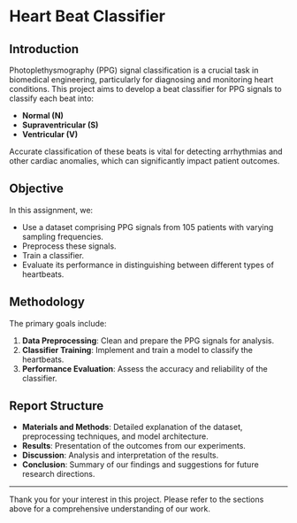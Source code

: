 # Heart Beat Classifier

## Introduction
Photoplethysmography (PPG) signal classification is a crucial task in biomedical engineering, particularly for diagnosing and monitoring heart conditions. This project aims to develop a beat classifier for PPG signals to classify each beat into:
- **Normal (N)**
- **Supraventricular (S)**
- **Ventricular (V)**

Accurate classification of these beats is vital for detecting arrhythmias and other cardiac anomalies, which can significantly impact patient outcomes.

## Objective
In this assignment, we:
- Use a dataset comprising PPG signals from 105 patients with varying sampling frequencies.
- Preprocess these signals.
- Train a classifier.
- Evaluate its performance in distinguishing between different types of heartbeats.

## Methodology
The primary goals include:
1. **Data Preprocessing**: Clean and prepare the PPG signals for analysis.
2. **Classifier Training**: Implement and train a model to classify the heartbeats.
3. **Performance Evaluation**: Assess the accuracy and reliability of the classifier.

## Report Structure
- **Materials and Methods**: Detailed explanation of the dataset, preprocessing techniques, and model architecture.
- **Results**: Presentation of the outcomes from our experiments.
- **Discussion**: Analysis and interpretation of the results.
- **Conclusion**: Summary of our findings and suggestions for future research directions.

---

Thank you for your interest in this project. Please refer to the sections above for a comprehensive understanding of our work.
